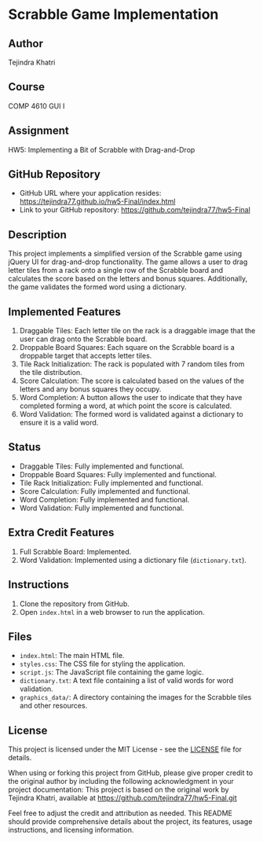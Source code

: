 # Scrabble Game Implementation

## Author
Tejindra Khatri

## Course
COMP 4610 GUI I

## Assignment
HW5: Implementing a Bit of Scrabble with Drag-and-Drop

## GitHub Repository
- GitHub URL where your application resides: https://tejindra77.github.io/hw5-Final/index.html
- Link to your GitHub repository: https://github.com/tejindra77/hw5-Final

## Description
This project implements a simplified version of the Scrabble game using jQuery UI for drag-and-drop functionality. The game allows a user to drag letter tiles from a rack onto a single row of the Scrabble board and calculates the score based on the letters and bonus squares. Additionally, the game validates the formed word using a dictionary.

## Implemented Features
1. Draggable Tiles: Each letter tile on the rack is a draggable image that the user can drag onto the Scrabble board.
2. Droppable Board Squares: Each square on the Scrabble board is a droppable target that accepts letter tiles.
3. Tile Rack Initialization: The rack is populated with 7 random tiles from the tile distribution.
4. Score Calculation: The score is calculated based on the values of the letters and any bonus squares they occupy.
5. Word Completion: A button allows the user to indicate that they have completed forming a word, at which point the score is calculated.
6. Word Validation: The formed word is validated against a dictionary to ensure it is a valid word.

## Status
- Draggable Tiles: Fully implemented and functional.
- Droppable Board Squares: Fully implemented and functional.
- Tile Rack Initialization: Fully implemented and functional.
- Score Calculation: Fully implemented and functional.
- Word Completion: Fully implemented and functional.
- Word Validation: Fully implemented and functional.

## Extra Credit Features
1. Full Scrabble Board: Implemented.
2. Word Validation: Implemented using a dictionary file (`dictionary.txt`).

## Instructions
1. Clone the repository from GitHub.
2. Open `index.html` in a web browser to run the application.

## Files
- `index.html`: The main HTML file.
- `styles.css`: The CSS file for styling the application.
- `script.js`: The JavaScript file containing the game logic.
- `dictionary.txt`: A text file containing a list of valid words for word validation.
- `graphics_data/`: A directory containing the images for the Scrabble tiles and other resources.

## License
This project is licensed under the MIT License - see the [LICENSE](LICENSE) file for details.


When using or forking this project from GitHub, please give proper credit to the original author by including the following acknowledgment in your project documentation:
This project is based on the original work by Tejindra Khatri, available at https://github.com/tejindra77/hw5-Final.git

Feel free to adjust the credit and attribution as needed. This README should provide comprehensive details about the project, its features, usage instructions, and licensing information.


